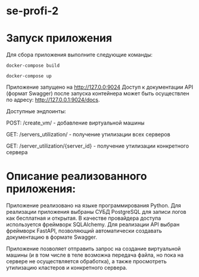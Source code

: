 # se-profi-2

# Запуск приложения
Для сбора приложения выполните следующие команды:

```docker-compose build```

```docker-compose up```

Приложение запущено на http://127.0.0:9024
Доступ к документации API (формат Swagger) после запуска контейнера может быть осуществлен по адресу: http://127.0.0.1:9024/docs.

Доступные эндпоинты:

POST: /create_vm/ - добавление виртуальной машины

GET: /servers_utilization/ - получение утилизации всех серверов

GET: /server_utilization/{server_id} - получение утилизации конкретного сервера

# Описание реализованного приложения:
Приложение реализовано на языке программирования Python. Для реализации приложения выбраны СУБД PostgreSQL для записи логов как бесплатная и открытая. В качестве провайдера доступа используется фреймворк SQLAlchemy. Для реализации API выбран фреймворк FastAPI, позволяющий автоматически создавать документацию в формате Swagger.

Приложение позволяет отправить запрос на создание виртуальной машины (и в том числе в теле возможна передача файла, но пока на сервере не осуществляется обработка), а также просмотреть утилизацию кластеров и конкретного сервера.
